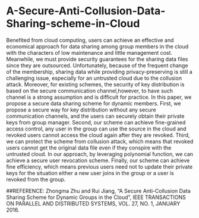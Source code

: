 # A-Secure-Anti-Collusion-Data-Sharing-scheme-in-Cloud

Benefited from cloud computing, users can achieve an effective and economical approach for data sharing among group members in the cloud with the characters of low maintenance and little management cost. Meanwhile, we must provide security guarantees for the sharing data files since they are outsourced. Unfortunately, because of the frequent change of the membership, sharing data while providing privacy-preserving is still a challenging issue, especially for an untrusted cloud due to the collusion attack. Moreover, for existing schemes, the security of key distribution is based on the secure communication channel,however, to have such channel is a strong assumption and is difficult for practice.
In this paper, we propose a secure data sharing scheme for dynamic members. First, we propose a secure way for key distribution without any secure communication channels, and the users can securely obtain their private keys from group manager. Second, our scheme can achieve fine-grained access control, any user in the group can use the source in the cloud and revoked users cannot access the cloud again after they are revoked. Third, we can protect the scheme from collusion attack, which means that revoked users cannot get the original data file even if they conspire with the untrusted cloud. In our approach, by leveraging polynomial function, we can achieve a secure user revocation scheme. Finally, our
scheme can achieve fine efficiency, which means previous users need not to update their private keys for the situation either a new user joins in the group or a user is
revoked from the group.

##REFERENCE:
Zhongma Zhu and Rui Jiang, “A Secure Anti-Collusion Data Sharing Scheme for Dynamic Groups in the Cloud”, IEEE TRANSACTIONS ON PARALLEL AND DISTRIBUTED SYSTEMS, VOL. 27, NO. 1, JANUARY 2016.

